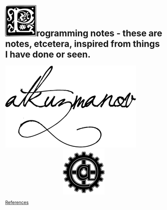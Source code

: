 # <img src="resources/images/1197118465618962200ryanlerch_Decorative_Letter_Set_17.svg.hi.png" alt="P" width="100" height="100"/>rogramming notes - these are notes, etcetera, inspired from things I have done or seen.

<!--Programming notes - these are notes, etcetera, inspired from things I have done or seen.-->

<div style="text-align:left"><img src="resources/images/atkuzmanov-pretty.png" alt="atkuzmanov"/></div>

<div style="text-align:center"><img src="resources/images/atcog.png" alt="atcog"/></div>

[References](resources/programming-notes-main-page-references.md)
